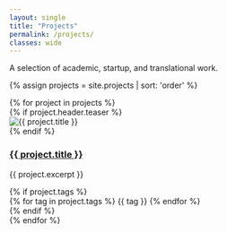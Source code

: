 ```yaml
---
layout: single
title: "Projects"
permalink: /projects/
classes: wide
---
```


A selection of academic, startup, and translational work.

{% assign projects = site.projects | sort: 'order' %}

<div class="feature__wrapper">
  {% for project in projects %}
    <div class="feature__item">
      <div class="archive__item">
        {% if project.header.teaser %}
          <div class="archive__item-teaser">
            <img src="{{ project.header.teaser }}" alt="{{ project.title }}">
          </div>
        {% endif %}
        <div class="archive__item-body">
          <h3 class="archive__item-title">
            <a href="{{ project.url }}">{{ project.title }}</a>
          </h3>
          <div class="archive__item-excerpt">
            <p>{{ project.excerpt }}</p>
          </div>
          {% if project.tags %}
            <div class="archive__item-tags">
              {% for tag in project.tags %}
                <span class="badge badge--primary">{{ tag }}</span>
              {% endfor %}
            </div>
          {% endif %}
        </div>
      </div>
    </div>
  {% endfor %}
</div>
